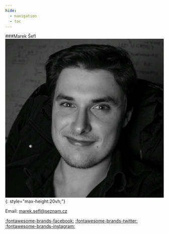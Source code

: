 ```yaml
---
hide:
  - navigation
  - toc
---
```


###Marek Šefl
![](images/creator.jpg){: style="max-height:20vh;"}

Email: marek.sefl@seznam.cz

[:fontawesome-brands-facebook:](https://www.facebook.com/marek.sefl.3)
[:fontawesome-brands-twitter:](https://twitter.com/marek_sefl)
[:fontawesome-brands-instagram:](https://www.instagram.com/seflmar/)